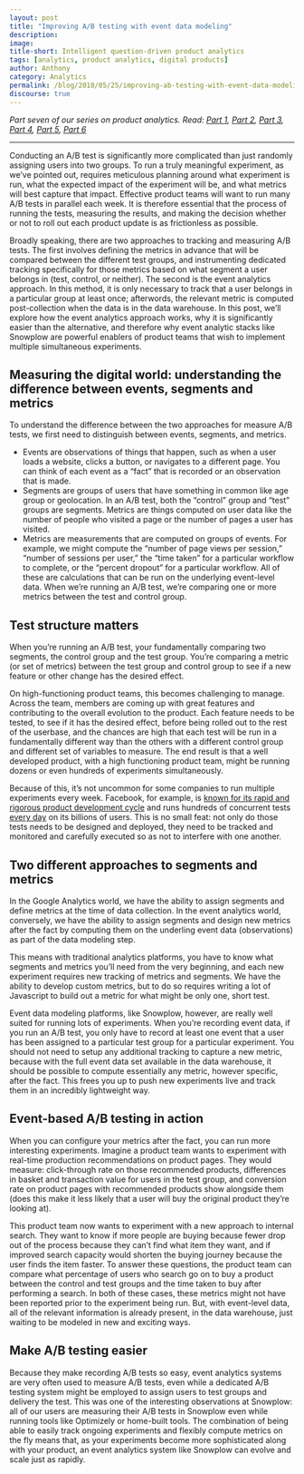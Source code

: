 ```yaml
---
layout: post
title: "Improving A/B testing with event data modeling"
description:
image:
title-short: Intelligent question-driven product analytics
tags: [analytics, product analytics, digital products]
author: Anthony
category: Analytics
permalink: /blog/2018/05/25/improving-ab-testing-with-event-data-modeling/
discourse: true
---
```


*Part seven of our series on product analytics. Read: [Part 1][product1], [Part 2][product2], [Part 3][product3], [Part 4][product4], [Part 5][product5], [Part 6][product6]*

---


Conducting an A/B test is significantly more complicated than just randomly assigning users into two groups. To run a truly meaningful experiment, as we’ve pointed out, requires meticulous planning around what experiment is run, what the expected impact of the experiment will be, and what metrics will best capture that impact. Effective product teams will want to run many A/B tests in parallel each week. It is therefore essential that the process of running the tests, measuring the results, and making the decision whether or not to roll out each product update is as frictionless as possible.

Broadly speaking, there are two approaches to tracking and measuring A/B tests. The first involves defining the metrics in advance that will be compared between the different test groups, and instrumenting dedicated tracking specifically for those metrics based on what segment a user belongs in (test, control, or neither). The second is the event analytics approach. In this method, it is only necessary to track that a user belongs in a particular group at least once; afterwords, the relevant metric is computed post-collection when the data is in the data warehouse. In this post, we’ll explore how the event analytics approach works, why it is significantly easier than the alternative, and therefore why event analytic stacks like Snowplow are powerful enablers of product teams that wish to implement multiple simultaneous experiments.

<h2 id="events segments and metrics">Measuring the digital world: understanding the difference between events, segments and metrics</h2>

To understand the difference between the two approaches for measure A/B tests, we first need to distinguish between events, segments, and metrics.

* Events are observations of things that happen, such as when a user loads a website, clicks a button, or navigates to a different page. You can think of each event as a “fact” that is recorded or an observation that is made.
* Segments are groups of users that have something in common like age group or geolocation. In an A/B test, both the “control” group and “test” groups are segments.
Metrics are things computed on user data like the number of people who visited a page or the number of pages a user has visited.
* Metrics are measurements that are computed on groups of events. For example, we might compute the “number of page views per session,” “number of sessions per user,” the “time taken” for a particular workflow to complete, or the “percent dropout” for a particular workflow. All of these are calculations that can be run on the underlying event-level data. When we’re running an A/B test, we’re comparing one or more metrics between the test and control group.

<h2 id="test structure">Test structure matters</h2>

When you’re running an A/B test, your fundamentally comparing two segments, the control group and the test group. You’re comparing a metric (or set of metrics) between the test group and control group to see if a new feature or other change has the desired effect.

On high-functioning product teams, this becomes challenging to manage. Across the team, members are coming up with great features and contributing to the overall evolution to the product. Each feature needs to be tested, to see if it has the desired effect, before being rolled out to the rest of the userbase, and the chances are high that each test will be run in a fundamentally different way than the others with a different control group and different set of variables to measure. The end result is that a well developed product, with a high functioning product team, might be running dozens or even hundreds of experiments simultaneously.

Because of this, it’s not uncommon for some companies to run multiple experiments every week. Facebook, for example, is [known for its rapid and rigorous product development cycle][top-companies] and runs hundreds of concurrent tests [every day][facebook] on its billions of users. This is no small feat: not only do those tests needs to be designed and deployed, they need to be tracked and monitored and carefully executed so as not to interfere with one another.

<h2 id="different approaches">Two different approaches to segments and metrics</h2>

In the Google Analytics world, we have the ability to assign segments and define metrics at the time of data collection. In the event analytics world, conversely, we have the ability to assign segments and design new metrics after the fact by computing them on the underling event data (observations) as part of the data modeling step.

This means with traditional analytics platforms, you have to know what segments and metrics you’ll need from the very beginning, and each new experiment requires new tracking of metrics and segments. We have the ability to develop custom metrics, but to do so requires writing a lot of Javascript to build out a metric for what might be only one, short test.

Event data modeling platforms, like Snowplow, however, are really well suited for running lots of experiments. When you’re recording event data, if you run an A/B test, you only have to record at least one event that a user has been assigned to a particular test group for a particular experiment. You should not need to setup any additional tracking to capture a new metric, because with the full event data set available in the data warehouse, it should be possible to compute essentially any metric, however specific, after the fact. This frees you up to push new experiments live and track them in an incredibly lightweight way.

<h2 id="event based ab testing">Event-based A/B testing in action</h2>

When you can configure your metrics after the fact, you can run more interesting experiments. Imagine a product team wants to experiment with real-time production recommendations on product pages. They would measure: click-through rate on those recommended products, differences in basket and transaction value for users in the test group, and conversion rate on product pages with recommended products show alongside them (does this make it less likely that a user will buy the original product they’re looking at).

This product team now wants to experiment with a new approach to internal search. They want to know if more people are buying because fewer drop out of the process because they can’t find what item they want, and if improved search capacity would shorten the buying journey because the user finds the item faster. To answer these questions, the product team can compare what percentage of users who search go on to buy a product between the control and test groups and the time taken to buy after performing a search. In both of these cases, these metrics might not have been reported prior to the experiment being run. But, with event-level data, all of the relevant information is already present, in the data warehouse, just waiting to be modeled in new and exciting ways.


<h2 id="make ab testing easier">Make A/B testing easier</h2>

Because they make recording A/B tests so easy, event analytics systems are very often used to measure A/B tests, even while a dedicated A/B testing system might be employed to assign users to test groups and delivery the test. This was one of the interesting observations at Snowplow: all of our users are measuring their A/B tests in Snowplow even while running tools like Optimizely or home-built tools. The combination of being able to easily track ongoing experiments and flexibly compute metrics on the fly means that, as your experiments become more sophisticated along with your product, an event analytics system like Snowplow can evolve and scale just as rapidly.




[product1]: https://snowplowanalytics.com/blog/2018/01/19/product-analytics-part-one-data-and-digital-products/

[product2]: https://snowplowanalytics.com/blog/2018/01/26/intelligent-use-of-data-in-product-development-differentiates-successful-companies/

[product3]: https://snowplowanalytics.com/blog/2018/02/02/data-driven-product-development-is-more-about-process-culture-and-people-than-technology/

[product4]: https://snowplowanalytics.com/blog/2018/02/09/the-product-analyst-toolkit/

[product5]: https://snowplowanalytics.com/blog/2018/02/23/creative-experiments-and-ab-tests-produce-the-best-results/

[product6]: https://snowplowanalytics.com/blog/2018/04/27/getting-the-most-out-of-product-analytics-with-intelligent-questions/

[top-companies]: https://snowplowanalytics.com/blog/2018/01/26/intelligent-use-of-data-in-product-development-differentiates-successful-companies/

[facebook]: https://code.facebook.com/posts/187489991429453/building-and-testing-at-facebook/
